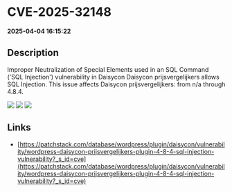 # CVE-2025-32148

**2025-04-04 16:15:22**

## Description
Improper Neutralization of Special Elements used in an SQL Command ('SQL Injection') vulnerability in Daisycon Daisycon prijsvergelijkers allows SQL Injection. This issue affects Daisycon prijsvergelijkers: from n/a through 4.8.4.

![](https://img.shields.io/static/v1?label=Score&message=8.5&color=red)
![](https://img.shields.io/static/v1?label=Severity&message=HIGH&color=red)
![](https://img.shields.io/static/v1?label=CWE&message=SQL&color=green)

## Links
- [https://patchstack.com/database/wordpress/plugin/daisycon/vulnerability/wordpress-daisycon-prijsvergelijkers-plugin-4-8-4-sql-injection-vulnerability?_s_id=cve](https://patchstack.com/database/wordpress/plugin/daisycon/vulnerability/wordpress-daisycon-prijsvergelijkers-plugin-4-8-4-sql-injection-vulnerability?_s_id=cve)
